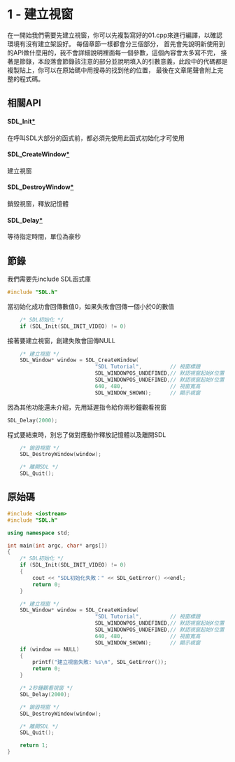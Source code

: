 # 1 - 建立視窗
在一開始我們需要先建立視窗，你可以先複製寫好的01.cpp來進行編譯，以確認環境有沒有建立架設好。
每個章節一樣都會分三個部分，
首先會先說明新使用到的API做什麼用的，我不會詳細說明裡面每一個參數，這個內容會太多寫不完，
接著是節錄，本段落會節錄該注意的部分並說明填入的引數意義，此段中的代碼都是複製貼上，你可以在原始碼中用搜尋的找到他的位置，
最後在文章尾聲會附上完整的程式碼。


## 相關API
#### SDL_Init[\*](https://wiki.libsdl.org/SDL_Init)
在呼叫SDL大部分的函式前，都必須先使用此函式初始化才可使用
#### SDL_CreateWindow[\*](https://wiki.libsdl.org/SDL_CreateWindow)
建立視窗
#### SDL_DestroyWindow[\*](https://wiki.libsdl.org/SDL_DestroyWindow)
銷毀視窗，釋放記憶體
#### SDL_Delay[\*](https://wiki.libsdl.org/SDL_Delay)
等待指定時間，單位為豪秒


## 節錄
我們需要先include SDL函式庫
```C++
#include "SDL.h"
```

當初始化成功會回傳數值0，如果失敗會回傳一個小於0的數值
```C++
    /* SDL初始化 */
    if (SDL_Init(SDL_INIT_VIDEO) != 0)
```

接著要建立視窗，創建失敗會回傳NULL
```C++
    /* 建立視窗 */
    SDL_Window* window = SDL_CreateWindow(
                            "SDL Tutorial",         // 視窗標題
                            SDL_WINDOWPOS_UNDEFINED,// 默認視窗起始X位置
                            SDL_WINDOWPOS_UNDEFINED,// 默認視窗起始Y位置
                            640, 480,               // 視窗寬高
                            SDL_WINDOW_SHOWN);      // 顯示視窗
```

因為其他功能還未介紹，先用延遲指令給你兩秒鐘觀看視窗
```C++
SDL_Delay(2000);
```

程式要結束時，別忘了做對應動作釋放記憶體以及離開SDL
```C++
    /* 銷毀視窗 */
    SDL_DestroyWindow(window);

    /* 離開SDL */
    SDL_Quit();
```

## 原始碼
```C++
#include <iostream>
#include "SDL.h"

using namespace std;

int main(int argc, char* args[])
{
    /* SDL初始化 */
    if (SDL_Init(SDL_INIT_VIDEO) != 0)
    {
        cout << "SDL初始化失敗：" << SDL_GetError() <<endl;
        return 0;
    }

    /* 建立視窗 */
    SDL_Window* window = SDL_CreateWindow(
                            "SDL Tutorial",         // 視窗標題
                            SDL_WINDOWPOS_UNDEFINED,// 默認視窗起始X位置
                            SDL_WINDOWPOS_UNDEFINED,// 默認視窗起始Y位置
                            640, 480,               // 視窗寬高
                            SDL_WINDOW_SHOWN);      // 顯示視窗
    if (window == NULL)
    {
        printf("建立視窗失敗: %s\n", SDL_GetError());
        return 0;
    }

    /* 2秒鐘觀看視窗 */
    SDL_Delay(2000);

    /* 銷毀視窗 */
    SDL_DestroyWindow(window);

    /* 離開SDL */
    SDL_Quit();

    return 1;
}
```

